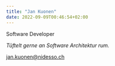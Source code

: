 ```yaml
---
title: "Jan Kuonen"
date: 2022-09-09T00:46:54+02:00
---
```


Software Developer

*Tüftelt gerne an Software Architektur rum.*



[jan.kuonen@nidesso.ch](mailto:jan.kuonen@nidesso.ch)
